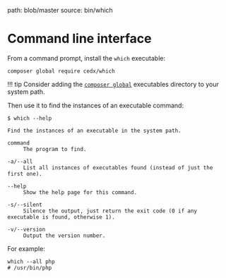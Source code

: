 path: blob/master
source: bin/which

# Command line interface
From a command prompt, install the `which` executable:

```shell
composer global require cedx/which
```

!!! tip
    Consider adding the [`composer global`](https://getcomposer.org/doc/03-cli.md#global) executables directory to your system path.

Then use it to find the instances of an executable command:

```shell
$ which --help

Find the instances of an executable in the system path.

command
     The program to find.

-a/--all
     List all instances of executables found (instead of just the first one).

--help
     Show the help page for this command.

-s/--silent
     Silence the output, just return the exit code (0 if any executable is found, otherwise 1).

-v/--version
     Output the version number.
```

For example:

```shell
which --all php
# /usr/bin/php
```
